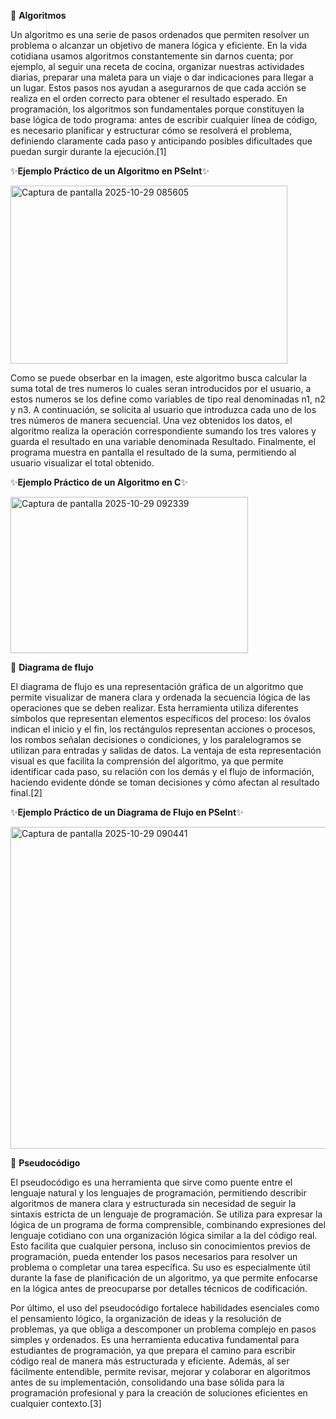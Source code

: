 
🧩 **Algoritmos**

Un algoritmo es una serie de pasos ordenados que permiten resolver un problema o alcanzar un objetivo de manera lógica y eficiente. En la vida cotidiana usamos algoritmos constantemente sin darnos cuenta; por ejemplo, al seguir una receta de cocina, organizar nuestras actividades diarias, preparar una maleta para un viaje o dar indicaciones para llegar a un lugar. Estos pasos nos ayudan a asegurarnos de que cada acción se realiza en el orden correcto para obtener el resultado esperado. En programación, los algoritmos son fundamentales porque constituyen la base lógica de todo programa: antes de escribir cualquier línea de código, es necesario planificar y estructurar cómo se resolverá el problema, definiendo claramente cada paso y anticipando posibles dificultades que puedan surgir durante la ejecución.[1]

✨**Ejemplo Práctico de un Algoritmo en PSeInt**✨

<img width="443" height="285" alt="Captura de pantalla 2025-10-29 085605" src="https://github.com/user-attachments/assets/9ee857fe-8a2e-4307-b347-fe25e0c69561" />

Como se puede obserbar en la imagen, este algoritmo busca calcular la suma total de tres numeros lo cuales seran introducidos por el usuario, a estos numeros se los define como variables de tipo real denominadas n1, n2 y n3. A continuación, se solicita al usuario que introduzca cada uno de los tres números de manera secuencial. Una vez obtenidos los datos, el algoritmo realiza la operación correspondiente sumando los tres valores y guarda el resultado en una variable denominada Resultado. Finalmente, el programa muestra en pantalla el resultado de la suma, permitiendo al usuario visualizar el total obtenido.

✨**Ejemplo Práctico de un Algoritmo en C**✨

<img width="380" height="250" alt="Captura de pantalla 2025-10-29 092339" src="https://github.com/user-attachments/assets/f3638ed8-3b5a-4e5f-9288-9f024f4a3be5" />


🔄 **Diagrama de flujo**

El diagrama de flujo es una representación gráfica de un algoritmo que permite visualizar de manera clara y ordenada la secuencia lógica de las operaciones que se deben realizar. Esta herramienta utiliza diferentes símbolos que representan elementos específicos del proceso: los óvalos indican el inicio y el fin, los rectángulos representan acciones o procesos, los rombos señalan decisiones o condiciones, y los paralelogramos se utilizan para entradas y salidas de datos. La ventaja de esta representación visual es que facilita la comprensión del algoritmo, ya que permite identificar cada paso, su relación con los demás y el flujo de información, haciendo evidente dónde se toman decisiones y cómo afectan al resultado final.[2]

✨**Ejemplo Práctico de un Diagrama de Flujo en PSeInt**✨

<img width="519" height="515" alt="Captura de pantalla 2025-10-29 090441" src="https://github.com/user-attachments/assets/4732cbc3-964f-4fa5-9d69-9a809e584b49" />


💬 **Pseudocódigo**

El pseudocódigo es una herramienta que sirve como puente entre el lenguaje natural y los lenguajes de programación, permitiendo describir algoritmos de manera clara y estructurada sin necesidad de seguir la sintaxis estricta de un lenguaje de programación. Se utiliza para expresar la lógica de un programa de forma comprensible, combinando expresiones del lenguaje cotidiano con una organización lógica similar a la del código real. Esto facilita que cualquier persona, incluso sin conocimientos previos de programación, pueda entender los pasos necesarios para resolver un problema o completar una tarea específica. Su uso es especialmente útil durante la fase de planificación de un algoritmo, ya que permite enfocarse en la lógica antes de preocuparse por detalles técnicos de codificación.

Por último, el uso del pseudocódigo fortalece habilidades esenciales como el pensamiento lógico, la organización de ideas y la resolución de problemas, ya que obliga a descomponer un problema complejo en pasos simples y ordenados. Es una herramienta educativa fundamental para estudiantes de programación, ya que prepara el camino para escribir código real de manera más estructurada y eficiente. Además, al ser fácilmente entendible, permite revisar, mejorar y colaborar en algoritmos antes de su implementación, consolidando una base sólida para la programación profesional y para la creación de soluciones eficientes en cualquier contexto.[3]














